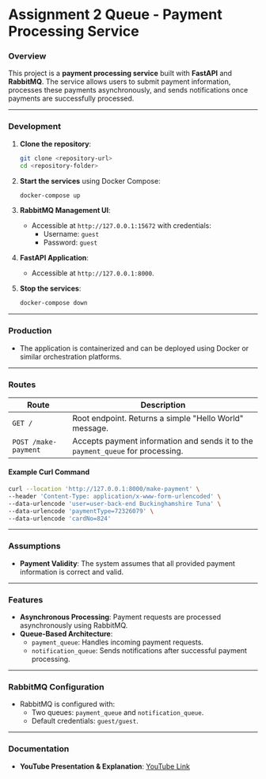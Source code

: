 # Assignment 2 Queue - Payment Processing Service

### Overview

This project is a **payment processing service** built with **FastAPI** and **RabbitMQ**. The service allows users to submit payment information, processes these payments asynchronously, and sends notifications once payments are successfully processed.

---

### Development

1. **Clone the repository**:
   ```bash
   git clone <repository-url>
   cd <repository-folder>
   ```

2. **Start the services** using Docker Compose:
   ```bash
   docker-compose up
   ```

3. **RabbitMQ Management UI**:
   - Accessible at `http://127.0.0.1:15672` with credentials:
     - Username: `guest`
     - Password: `guest`

4. **FastAPI Application**:
   - Accessible at `http://127.0.0.1:8000`.

5. **Stop the services**:
   ```bash
   docker-compose down
   ```

---

### Production

- The application is containerized and can be deployed using Docker or similar orchestration platforms.

---

### Routes

| **Route**               | **Description**                                                                 |
|--------------------------|---------------------------------------------------------------------------------|
| `GET /`                 | Root endpoint. Returns a simple "Hello World" message.                          |
| `POST /make-payment`    | Accepts payment information and sends it to the `payment_queue` for processing. |

#### Example Curl Command
```bash
curl --location 'http://127.0.0.1:8000/make-payment' \
--header 'Content-Type: application/x-www-form-urlencoded' \
--data-urlencode 'user=user-back-end Buckinghamshire Tuna' \
--data-urlencode 'paymentType=72326079' \
--data-urlencode 'cardNo=824'
```

---

### Assumptions

- **Payment Validity**: The system assumes that all provided payment information is correct and valid.

---

### Features

- **Asynchronous Processing**: Payment requests are processed asynchronously using RabbitMQ.
- **Queue-Based Architecture**:
  - `payment_queue`: Handles incoming payment requests.
  - `notification_queue`: Sends notifications after successful payment processing.

---

### RabbitMQ Configuration

- RabbitMQ is configured with:
  - Two queues: `payment_queue` and `notification_queue`.
  - Default credentials: `guest/guest`.

---

### Documentation

- **YouTube Presentation & Explanation**: [YouTube Link](https://youtu.be/8dTybm3kJK8)
